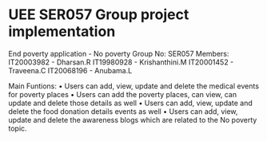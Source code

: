 # UEE SER057 Group project implementation
End poverty application - No poverty
Group No: SER057
Members:
IT20003982 - Dharsan.R
IT19980928 - Krishanthini.M
IT20001452 - Traveena.C
IT20068196 - Anubama.L

Main Funtions:
•	Users can add, view, update and delete the medical events for poverty places
•	Users can add the poverty places, can view, can update and delete those details as well
•	Users can add, view, update and delete the food donation details events as well
•	Users can add, view, update and delete the awareness blogs which are related to the No poverty topic.


